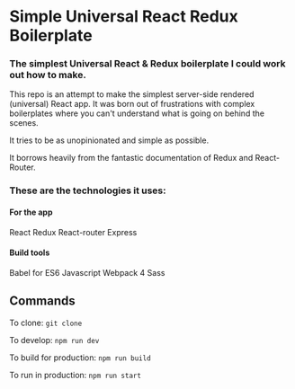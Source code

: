 # Simple Universal React Redux Boilerplate
### The simplest Universal React & Redux boilerplate I could work out how to make.

This repo is an attempt to make the simplest server-side rendered (universal) React app.
It was born out of frustrations with complex boilerplates where you can't understand what is going on behind the scenes.

It tries to be as unopinionated and simple as possible.

It borrows heavily from the fantastic documentation of Redux and React-Router.

### These are the technologies it uses:

#### For the app
React
Redux
React-router
Express

#### Build tools
Babel for ES6 Javascript
Webpack 4
Sass

## Commands
To clone:
`git clone`

To develop:
`npm run dev`

To build for production:
`npm run build`

To run in production:
`npm run start`
